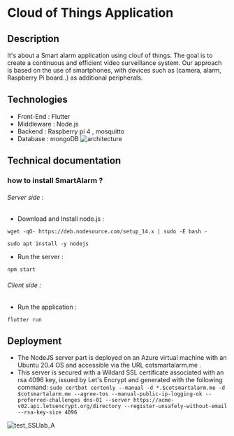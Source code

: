 # Cloud of Things Application
## Description
It's about a Smart alarm application using clouf of things. The goal is to create a continuous and efficient video surveillance system. Our approach is based on the use of smartphones, with devices such as (camera, alarm, Raspberry Pi board..) as additional peripherals.

## Technologies

- Front-End : Flutter
- Middleware : Node.js
- Backend : Raspberry pi 4 , mosquitto
- Database : mongoDB
![architecture](https://user-images.githubusercontent.com/96119446/148507083-7e4dc3cc-ad89-4c85-a18c-f3e71cb2971e.PNG)

## Technical documentation 

### how to install SmartAlarm ?
######  Server side :
- Download and Install node.js :

`wget -qO- https://deb.nodesource.com/setup_14.x | sudo -E bash -`

`sudo apt install -y nodejs`

- Run the server :

`npm start` 

######  Client side :
- Run the application :

`flutter run `

## Deployment
- The NodeJS server part is deployed on an Azure virtual machine with an Ubuntu 20.4 OS and accessible via the URL cotsmartalarm.me .
- This server is secured with a Wildard SSL certificate associated with an rsa 4096 key, issued by Let's Encrypt and generated with the following command:
`sudo certbot certonly --manual -d *.$cotsmartalarm.me -d $cotsmartalarm.me --agree-tos --manual-public-ip-logging-ok --preferred-challenges dns-01 --server https://acme-v02.api.letsencrypt.org/directory --register-unsafely-without-email --rsa-key-size 4096`

![test_SSLlab_A](https://user-images.githubusercontent.com/96119446/148534273-a496aa41-8546-45df-9df5-bf09256a4519.PNG)


